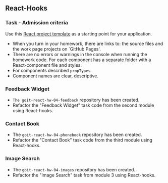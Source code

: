 ## React-Hooks

### Task - Admission criteria

Use this
[React project template](https://github.com/goitacademy/react-homework-template/blob/main/README.en.md)
as a starting point for your application.

- When you turn in your homework, there are links to: the source files and the
  work page projects on `GitHub Pages'.
- There are no errors or warnings in the console when running the homework code.
  For each component has a separate folder with a React-component file and
  styles.
- For components described `propTypes`.
- Component names are clear, descriptive.

### Feedback Widget

- `The goit-react-hw-04-feedback` repository has been created.
- Refactor the "Feedback Widget" task code from the second module using
  React-hooks.

### Contact Book

- The `goit-react-hw-04-phonebook` repository has been created.
- Refactor the "Contact Book" task code from the third module using React-hooks.

### Image Search

- The `goit-react-hw-04-images` repository has been created.
- Refactor the "Image Search" task from module 3 using React-hooks.
